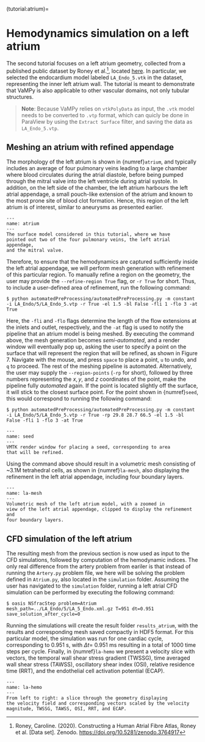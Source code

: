 (tutorial:atrium)=
# Hemodynamics simulation on a left atrium

The second tutorial focuses on a left atrium geometry, collected from a
published public dataset by Roney et al.[^1], located
[here](https://zenodo.org/record/3764917#.YyHwsuxByDV). In particular,
we selected the endocardium model labeled `LA_Endo_5.vtk` in the
dataset, representing the inner left atrium wall. The tutorial is meant
to demonstrate that VaMPy is also applicable to other vascular domains,
not only tubular structures.

> **Note**: Because VaMPy relies on `vtkPolyData` as input, the `.vtk` model needs
to be converted to `.vtp` format, which can quicly be done in ParaView
by using the `Extract Surface` filter, and saving the data as
`LA_Endo_5.vtp`.

## Meshing an atrium with refined appendage

The morphology of the left atrium is shown in {numref}`atrium`, and typically
includes an average of four pulmonary veins leading to a
large chamber where blood circulates during the atrial diastole, before
being pumped through the mitral valve into the left
ventricle during atrial systole. In addition, on the left side of the
chamber, the left atrium harbours the left atrial
appendage, a small pouch-like extension of the atrium and
known to the most prone site of blood clot formation. Hence, this region
of the left atrium is of interest, similar to aneurysms as presented
earlier.

```{figure} figures/la.png
---
name: atrium
---
The surface model considered in this tutorial, where we have
pointed out two of the four pulmonary veins, the left atrial appendage,
and the mitral valve.
```

Therefore, to ensure that the hemodynamics are captured sufficiently
inside the left atrial appendage, we will perform mesh generation with
refinement of this particular region. To manually refine a region on the
geometry, the user may provide the `--refine-region True` flag, or
`-r True` for short. Thus, to include a user-defined area of refinement,
run the following command:

``` console
$ python automatedPreProcessing/automatedPreProcessing.py -m constant -i LA_Endo/5/LA_Endo_5.vtp -r True -el 1.5 -bl False -fli 1 -flo 3 -at True
```

Here, the `-fli` and `-flo` flags determine the length of the flow
extensions at the inlets and outlet, respectively, and the `-at` flag is
used to notify the pipeline that an atrium model is being meshed. By
executing the command above, the mesh generation becomes
*semi-automated*, and a render window will eventually pop
up, asking the user to specify a point on the surface that will
represent the region that will be refined, as shown in Figure 7.
Navigate with the mouse, and press `space` to place a point, `u` to
undo, and `q` to proceed. The rest of the meshing pipeline is automated.
Alternatively, the user may supply the `--region-points` (`-rp` for
short), followed by three numbers representing the $x, y$, and $z$
coordinates of the point, make the pipeline fully
*automated* again. If the point is located slightly off the
surface, it will stick to the closest surface point. For the point shown
in {numref}`seed`, this would correspond to running the following command:

``` console
$ python automatedPreProcessing/automatedPreProcessing.py -m constant -i LA_Endo/5/LA_Endo_5.vtp -r True -rp 29.8 28.7 66.5 -el 1.5 -bl False -fli 1 -flo 3 -at True
```
```{figure} figures/la_vmtk.png
---
name: seed
---
VMTK render window for placing a seed, corresponding to area
that will be refined.
```

Using the command above should result in a volumetric mesh consisting of
\~3.1M tetrahedral cells, as shown in {numref}`la-mesh`, also displaying the
refinement in the left atrial appendage, including four boundary layers.

```{figure} figures/la_mesh.png
---
name: la-mesh
---
Volumetric mesh of the left atrium model, with a zoomed in
view of the left atrial appendage, clipped to display the refinement and
four boundary layers.
```

## CFD simulation of the left atrium

The resulting mesh from the previous section is now used as input to the
CFD simulations, followed by computation of the hemodynamic indices. The
only real difference from the artery problem from eariler is that
instead of running the `Artery.py` problem file, we here will be solving
the problem defined in `Atrium.py`, also located in the `simulation`
folder. Assuming the user has navigated to the `simulation` folder,
running a left atrial CFD simulation can be performed by executing the
following command:

``` console
$ oasis NSfracStep problem=Atrium mesh_path=../LA_Endo/5/LA_5_Endo.xml.gz T=951 dt=0.951 save_solution_after_cycle=0
```

Running the simulations will create the result folder `results_atrium`,
with the results and corresponding mesh saved compactly in HDF5 format.
For this particular model, the simulation was run for one cardiac cycle,
corresponding to 0.951 s, with $\Delta t =$ 0.951 ms resulting in a
total of 1000 time steps per cycle. Finally, in {numref}`la-hemo` we present a
velocity slice with vectors, the temporal wall shear stress gradient
(TWSSG), time averaged wall shear stress (TAWSS), oscillatory shear
index (OSI), relative residence time (RRT), and the endothelial cell
activation potential (ECAP).

```{figure} figures/la_hemo.png
---
name: la-hemo
---
From left to right: a slice through the geometry displaying
the velocity field and corresponding vectors scaled by the velocity
magnitude, TWSSG, TAWSS, OSI, RRT, and ECAP.
```

[^1]: Roney, Caroline. (2020). Constructing a Human Atrial Fibre Atlas,
    Roney et al. \[Data set\]. Zenodo.
    <https://doi.org/10.5281/zenodo.3764917>
